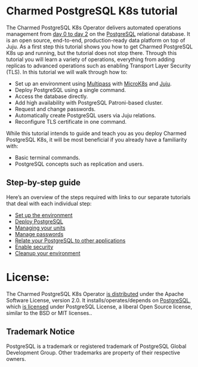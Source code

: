 # Charmed PostgreSQL K8s tutorial

The Charmed PostgreSQL K8s Operator delivers automated operations management from [day 0 to day 2](https://codilime.com/blog/day-0-day-1-day-2-the-software-lifecycle-in-the-cloud-age/) on the [PostgreSQL](https://www.postgresql-k8s.org/) relational database. It is an open source, end-to-end, production-ready data platform on top of Juju. As a first step this tutorial shows you how to get Charmed PostgreSQL K8s up and running, but the tutorial does not stop there. Through this tutorial you will learn a variety of operations, everything from adding replicas to advanced operations such as enabling Transport Layer Security (TLS). In this tutorial we will walk through how to:
- Set up an environment using [Multipass](https://multipass.run/) with [MicroK8s](https://microk8s.io/) and [Juju](https://juju.is/).
- Deploy PostgreSQL using a single command.
- Access the database directly.
- Add high availability with PostgreSQL Patroni-based cluster.
- Request and change passwords.
- Automatically create PostgreSQL users via Juju relations.
- Reconfigure TLS certificate in one command.

While this tutorial intends to guide and teach you as you deploy Charmed PostgreSQL K8s, it will be most beneficial if you already have a familiarity with:
- Basic terminal commands.
- PostgreSQL concepts such as replication and users.

## Step-by-step guide

Here’s an overview of the steps required with links to our separate tutorials that deal with each individual step:
* [Set up the environment](/t/charmed-postgresql-k8s-tutorial-setup-environment/9297?channel=edge)
* [Deploy PostgreSQL](/t/charmed-postgresql-k8s-tutorial-deploy/9298?channel=dpe/edge)
* [Managing your units](/t/charmed-postgresql-k8s-tutorial-managing-units/9299?channel=dpe/edge)
* [Manage passwords](/t/charmed-postgresql-k8s-tutorial-manage-passwords/9300?channel=dpe/edge)
* [Relate your PostgreSQL to other applications](/t/charmed-postgresql-k8s-tutorial-integrations/9301?channel=dpe/edge)
* [Enable security](/t/charmed-postgresql-k8s-tutorial-enable-security/9302?channel=dpe/edge)
* [Cleanup your environment](/t/charmed-postgresql-k8s-tutorial-cleanup/9303?channel=dpe/edge)

# License:
The Charmed PostgreSQL K8s Operator [is distributed](https://github.com/canonical/postgresql-k8s-operator/blob/main/LICENSE) under the Apache Software License, version 2.0. It installs/operates/depends on [PostgreSQL](https://www.postgresql-k8s.org/ftp/source/), which [is licensed](https://www.postgresql-k8s.org/about/licence/) under PostgreSQL License, a liberal Open Source license, similar to the BSD or MIT licenses..

## Trademark Notice
PostgreSQL is a trademark or registered trademark of PostgreSQL Global Development Group. Other trademarks are property of their respective owners.